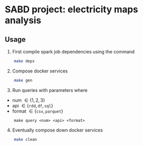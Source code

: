 # SABD project: electricity maps analysis

## Usage
1. First compile spark job dependencies using the command
```sh
    make deps
```

2. Compose docker services
```sh
    make gen
```

3. Run queries with parameters where
- num $\in \{1,2,3\}$
- api $\in \{ \texttt{rdd}, \texttt{df}, \texttt{sql} \}$
- format $\in \{ \texttt{csv}, \texttt{parquet} \}$
```
    make query <num> <api> <format>
```

4. Eventually compose down docker services
```sh
    make clean
```